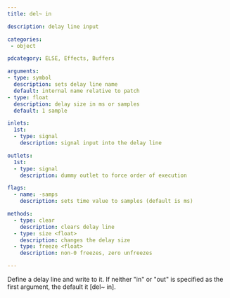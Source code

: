 ```yaml
---
title: del~ in

description: delay line input

categories:
 - object

pdcategory: ELSE, Effects, Buffers

arguments:
- type: symbol
  description: sets delay line name
  default: internal name relative to patch
- type: float
  description: delay size in ms or samples
  default: 1 sample

inlets:
  1st:
  - type: signal
    description: signal input into the delay line

outlets:
  1st:
  - type: signal
    description: dummy outlet to force order of execution

flags:
  - name: -samps
    description: sets time value to samples (default is ms)

methods:
  - type: clear
    description: clears delay line
  - type: size <float>
    description: changes the delay size
  - type: freeze <float>
    description: non-0 freezes, zero unfreezes

---
```


Define a delay line and write to it. If neither "in" or "out" is specified as the first argument, the default it [del~ in].

